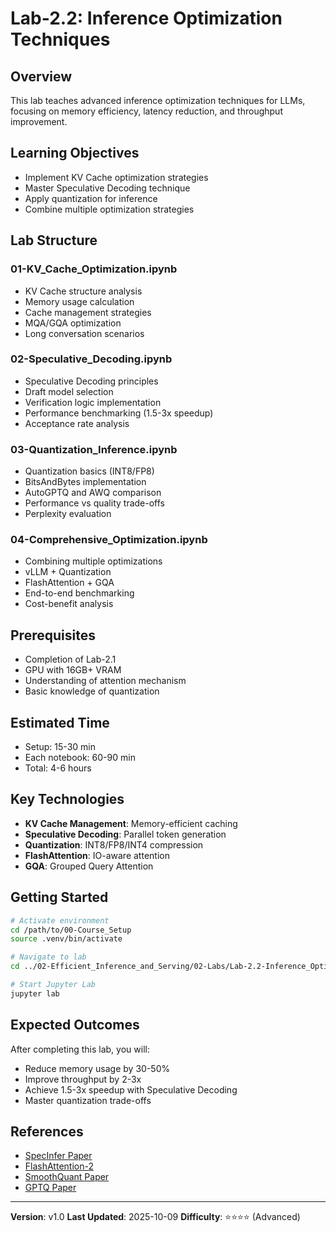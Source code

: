 # Lab-2.2: Inference Optimization Techniques

## Overview

This lab teaches advanced inference optimization techniques for LLMs, focusing on memory efficiency, latency reduction, and throughput improvement.

## Learning Objectives

- Implement KV Cache optimization strategies
- Master Speculative Decoding technique
- Apply quantization for inference
- Combine multiple optimization strategies

## Lab Structure

### 01-KV_Cache_Optimization.ipynb
- KV Cache structure analysis
- Memory usage calculation
- Cache management strategies
- MQA/GQA optimization
- Long conversation scenarios

### 02-Speculative_Decoding.ipynb
- Speculative Decoding principles
- Draft model selection
- Verification logic implementation
- Performance benchmarking (1.5-3x speedup)
- Acceptance rate analysis

### 03-Quantization_Inference.ipynb
- Quantization basics (INT8/FP8)
- BitsAndBytes implementation
- AutoGPTQ and AWQ comparison
- Performance vs quality trade-offs
- Perplexity evaluation

### 04-Comprehensive_Optimization.ipynb
- Combining multiple optimizations
- vLLM + Quantization
- FlashAttention + GQA
- End-to-end benchmarking
- Cost-benefit analysis

## Prerequisites

- Completion of Lab-2.1
- GPU with 16GB+ VRAM
- Understanding of attention mechanism
- Basic knowledge of quantization

## Estimated Time

- Setup: 15-30 min
- Each notebook: 60-90 min
- Total: 4-6 hours

## Key Technologies

- **KV Cache Management**: Memory-efficient caching
- **Speculative Decoding**: Parallel token generation
- **Quantization**: INT8/FP8/INT4 compression
- **FlashAttention**: IO-aware attention
- **GQA**: Grouped Query Attention

## Getting Started

```bash
# Activate environment
cd /path/to/00-Course_Setup
source .venv/bin/activate

# Navigate to lab
cd ../02-Efficient_Inference_and_Serving/02-Labs/Lab-2.2-Inference_Optimization

# Start Jupyter Lab
jupyter lab
```

## Expected Outcomes

After completing this lab, you will:
- Reduce memory usage by 30-50%
- Improve throughput by 2-3x
- Achieve 1.5-3x speedup with Speculative Decoding
- Master quantization trade-offs

## References

- [SpecInfer Paper](https://arxiv.org/abs/2305.09781)
- [FlashAttention-2](https://arxiv.org/abs/2307.08691)
- [SmoothQuant Paper](https://arxiv.org/abs/2211.10438)
- [GPTQ Paper](https://arxiv.org/abs/2210.17323)

---

**Version**: v1.0
**Last Updated**: 2025-10-09
**Difficulty**: ⭐⭐⭐⭐ (Advanced)
